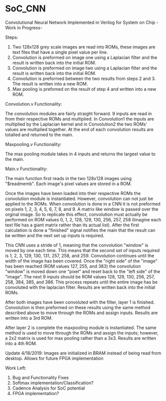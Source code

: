 # SoC_CNN

Convolutional Neural Network Implemented in Verilog for System on Chip -Work in Progress-

Steps:

1) Two 128x128 grey scale images are read into ROMs, these images are text files that have a single pixel value per line.
2) Convolution is preformed on image one using a Laplacian filter and the result is written back into the initial ROM.
3) Convolution is preformed on image two using a Laplacian filter and the result is written back into the initial ROM.
4) Convolution is preformed between the two results from steps 2 and 3. The result is written into a new ROM.
5) Max pooling is prefomed on the result of step 4 and written into a new ROM.

Convolution.v Functionality:

The convolution modules are fairly straight forward. 9 inputs are read in from their respective ROMs and multiplied. In Convolution1 the inputs are multiplied by the Laplacian kernel and in Convolution2 the two ROMs' values are multiplied together. At the end of each convolution results are totalled and returned to the main.

Maxpooling.v Functionality:

The max pooling module takes in 4 inputs and returns the largest value to the main.

Main.v Functionality:

The main function first reads in the two 128x128 images using "$readmemb". Each image's pixel values are stored in a ROM. 

Once the images have been loaded into their respective ROMs the convolution module is instantiated. However, convolution can not just be applied to the ROMs. When convolution is done in a CNN it is not preformed on pixels 1, 2, 3, 4, 5, 6, 7, 8, and 9. A matrix like window is passed over the orginal image. So to replicate this effect, convolution must actually be performed on ROM values 0, 1, 2, 128, 129, 130, 256, 257, 258 (Imagine each text file has a giant matrix rather than its actual list). After the first calculation is done a "finished" signal notifies the main that the result can be written and the next set up inputs is required. 

This CNN uses a stride of 1, meaning that the convolution "window" is moved by one each time. This means that the second set of inputs required is 1, 2, 3, 129, 130, 131, 257, 258, and 259. Convolution continues until the width of the image has been covered. Once the "right side" of the "image" has been reached (ROM values 127, 255, and 383) the convolution "window" is moved down one "pixel" and reset back to the "left side" of the "image". The next 9 inputs should be ROM values 128, 129, 130, 256, 257, 258, 384, 385, and 386. This process repeats until the entire image has be convoluted with the laplacian filter. Results are written back into the initial ROMs. 

After both images have been convoluted with the filter, layer 1 is finished. Convolution is then preformed on these results using the same method described above to move through the ROMs and assign inputs. Results are written into a 3rd ROM.

After layer 2 is complete the maxpooling module is instantiated. The same method is used to move through the ROMs and assign the inputs; however, a 2x2 matrix is used for max pooling rather than a 3x3. Results are written into a 4th ROM.

Update  4/18/2019: Images are initialized in BRAM instead of being read from desktop. Allows for future FPGA implementation


Work Left:
1) Bug and Functionality Fixes
2) Softmax implementation/Classification?
3) Cadence Analysis for SoC potential
4) FPGA implementation?
